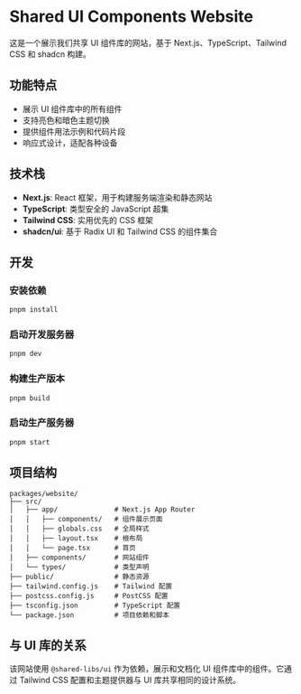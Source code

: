 # Shared UI Components Website

这是一个展示我们共享 UI 组件库的网站，基于 Next.js、TypeScript、Tailwind CSS 和 shadcn 构建。

## 功能特点

- 展示 UI 组件库中的所有组件
- 支持亮色和暗色主题切换
- 提供组件用法示例和代码片段
- 响应式设计，适配各种设备

## 技术栈

- **Next.js**: React 框架，用于构建服务端渲染和静态网站
- **TypeScript**: 类型安全的 JavaScript 超集
- **Tailwind CSS**: 实用优先的 CSS 框架
- **shadcn/ui**: 基于 Radix UI 和 Tailwind CSS 的组件集合

## 开发

### 安装依赖

```bash
pnpm install
```

### 启动开发服务器

```bash
pnpm dev
```

### 构建生产版本

```bash
pnpm build
```

### 启动生产服务器

```bash
pnpm start
```

## 项目结构

```
packages/website/
├── src/
│   ├── app/              # Next.js App Router
│   │   ├── components/   # 组件展示页面
│   │   ├── globals.css   # 全局样式
│   │   ├── layout.tsx    # 根布局
│   │   └── page.tsx      # 首页
│   ├── components/       # 网站组件
│   └── types/            # 类型声明
├── public/               # 静态资源
├── tailwind.config.js    # Tailwind 配置
├── postcss.config.js     # PostCSS 配置
├── tsconfig.json         # TypeScript 配置
└── package.json          # 项目依赖和脚本
```

## 与 UI 库的关系

该网站使用 `@shared-libs/ui` 作为依赖，展示和文档化 UI 组件库中的组件。它通过 Tailwind CSS 配置和主题提供器与 UI 库共享相同的设计系统。
